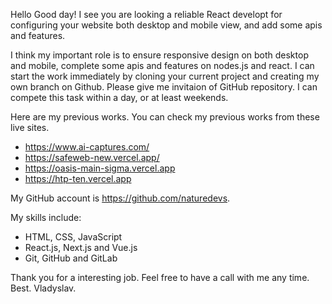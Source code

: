 Hello
Good day! I see you are looking a reliable React developt for configuring your website both desktop and mobile view, and add some apis and features.

I think my important role is to ensure responsive design on both desktop and mobile, complete some apis and features on nodes.js and react. I can start the work immediately by cloning your current project and creating my own branch on Github. Please give me invitaion of GitHub repository. I can compete this task within a day, or at least weekends.

Here are my previous works. You can check my previous works from these live sites.
- https://www.ai-captures.com/
- https://safeweb-new.vercel.app/
- https://oasis-main-sigma.vercel.app
- https://htp-ten.vercel.app

My GitHub account is https://github.com/naturedevs.

My skills include:
- HTML, CSS, JavaScript
- React.js, Next.js and Vue.js
- Git, GitHub and GitLab

Thank you for a interesting job.
Feel free to have a call with me any time.
Best.
Vladyslav.
